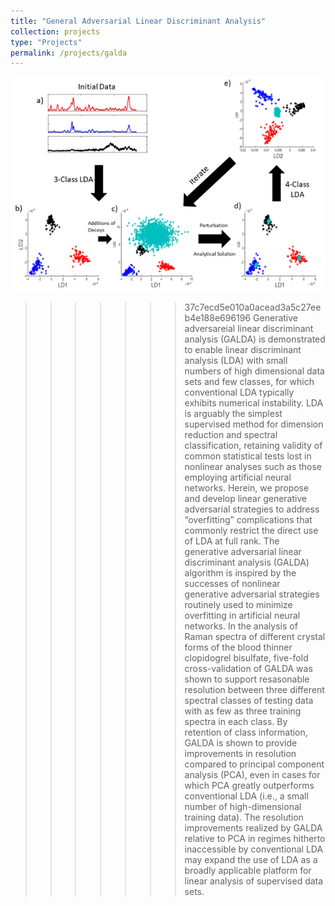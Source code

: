 ```yaml
---
title: "General Adversarial Linear Discriminant Analysis"
collection: projects
type: "Projects"
permalink: /projects/galda
---
```






![Concept of GALDA](/images/galda-concept.png)

>>>>>>> 37c7ecd5e010a0acead3a5c27eeb4e188e696196
Generative adversareial linear discriminant analysis (GALDA) is demonstrated to enable linear discriminant analysis (LDA) with small numbers of high dimensional data sets and few classes, for which conventional LDA typically exhibits numerical instability. LDA is arguably the simplest supervised method for dimension reduction and spectral classification, retaining validity of common statistical tests lost in nonlinear analyses such as those employing artificial neural networks. Herein, we propose and develop linear generative adversarial strategies to address “overfitting” complications that commonly restrict the direct use of LDA at full rank. The generative adversarial linear discriminant analysis (GALDA) algorithm is inspired by the successes of nonlinear generative adversarial strategies routinely used to minimize overfitting in artificial neural networks. In the analysis of Raman spectra of different crystal forms of the blood thinner clopidogrel bisulfate, five-fold cross-validation of GALDA was shown to support resasonable resolution between three different spectral classes of testing data with as few as three training spectra in each class. By retention of class information, GALDA is shown to provide improvements in resolution compared to principal component analysis (PCA), even in cases for which PCA greatly outperforms conventional LDA (i.e., a small number of high-dimensional training data). The resolution improvements realized by GALDA relative to PCA in regimes hitherto inaccessible by conventional LDA may expand the use of LDA as a broadly applicable platform for linear analysis of supervised data sets. 



